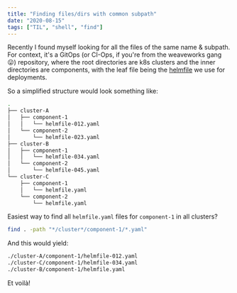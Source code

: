 ```yaml
---
title: "Finding files/dirs with common subpath"
date: "2020-08-15"
tags: ["TIL", "shell", "find"]
---
```


Recently I found myself looking for all the files of the same name & subpath. For context, it's a GitOps (or CI-Ops, if you're from the weaveworks gang 😛) repository, where the root directories are k8s clusters and the inner directories are components, with the leaf file being the [helmfile](https://github.com/roboll/helmfile) we use for deployments.

So a simplified structure would look something like:

```bash
.
├── cluster-A
│   ├── component-1
│   │   └── helmfile-012.yaml
│   └── component-2
│       └── helmfile-023.yaml
├── cluster-B
│   ├── component-1
│   │   └── helmfile-034.yaml
│   └── component-2
│       └── helmfile-045.yaml
└── cluster-C
    ├── component-1
    │   └── helmfile.yaml
    └── component-2
        └── helmfile.yaml

```

Easiest way to find all `helmfile.yaml` files for `component-1` in all clusters?

```bash
find . -path "*/cluster*/component-1/*.yaml"
```

And this would yield:

```bash
./cluster-A/component-1/helmfile-012.yaml
./cluster-C/component-1/helmfile-034.yaml
./cluster-B/component-1/helmfile.yaml
```

Et voilà!

